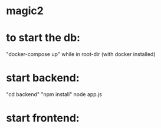 # magic2

# to start the db: 
"docker-compose up" 
while in root-dir
(with docker installed)

# start backend:
"cd backend"
"npm install"
node app.js

# start frontend:


